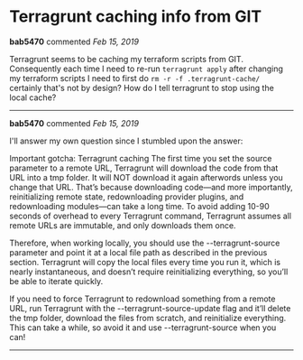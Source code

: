 # Terragrunt caching info from GIT

**bab5470** commented *Feb 15, 2019*

Terragrunt seems to be caching my terraform scripts from GIT. Consequently each time I need to re-run `terragrunt apply` after changing my terraform scripts I need to first do `rm -r -f .terragrunt-cache/` certainly that's not by design? How do I tell terragrunt to stop using the local cache?
<br />
***


**bab5470** commented *Feb 15, 2019*

I'll answer my own question since I stumbled upon the answer:

Important gotcha: Terragrunt caching
The first time you set the source parameter to a remote URL, Terragrunt will download the code from that URL into a tmp folder. It will NOT download it again afterwords unless you change that URL. That’s because downloading code—and more importantly, reinitializing remote state, redownloading provider plugins, and redownloading modules—can take a long time. To avoid adding 10-90 seconds of overhead to every Terragrunt command, Terragrunt assumes all remote URLs are immutable, and only downloads them once.

Therefore, when working locally, you should use the --terragrunt-source parameter and point it at a local file path as described in the previous section. Terragrunt will copy the local files every time you run it, which is nearly instantaneous, and doesn’t require reinitializing everything, so you’ll be able to iterate quickly.

If you need to force Terragrunt to redownload something from a remote URL, run Terragrunt with the --terragrunt-source-update flag and it’ll delete the tmp folder, download the files from scratch, and reinitialize everything. This can take a while, so avoid it and use --terragrunt-source when you can!
***

